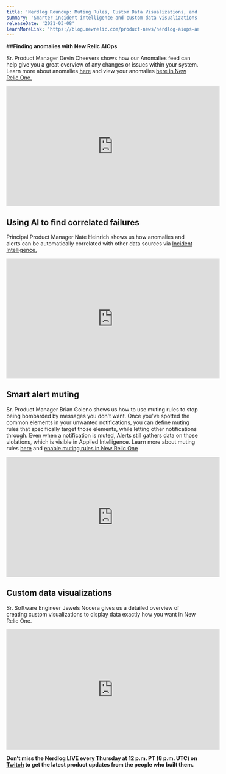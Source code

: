 ```yaml
---
title: 'Nerdlog Roundup: Muting Rules, Custom Data Visualizations, and more AIOps fun!  '
summary: 'Smarter incident intelligence and custom data visualizations'
releaseDate: '2021-03-08'
learnMoreLink: 'https://blog.newrelic.com/product-news/nerdlog-aiops-and-custom-dashboards/'
---
```


##**Finding anomalies with New Relic AIOps**

Sr. Product Manager Devin Cheevers shows how our Anomalies feed can help give you a great overview of any changes or issues within your system. Learn more about anomalies [here](https://docs.newrelic.com/docs/alerts-applied-intelligence/applied-intelligence/proactive-detection/proactive-detection-applied-intelligence/#anomaly-overview) and view your anomalies [here in New Relic One.](https://one.nr/0PoR8ZZPXQG)  

<iframe width="560" height="315" src="https://www.youtube.com/embed/lIf0kQjtdUM" title="YouTube video player" frameborder="0" allow="accelerometer; autoplay; clipboard-write; encrypted-media; gyroscope; picture-in-picture" allowfullscreen></iframe>

## **Using AI to find correlated failures**

Principal Product Manager Nate Heinrich shows us how anomalies and alerts can be automatically correlated with other data sources via [Incident Intelligence.](https://docs.newrelic.com/docs/alerts-applied-intelligence/applied-intelligence/incident-intelligence/get-started-incident-intelligence)

<iframe width="560" height="315" src="https://www.youtube.com/embed/SvSvnIY8pG8" title="YouTube video player" frameborder="0" allow="accelerometer; autoplay; clipboard-write; encrypted-media; gyroscope; picture-in-picture" allowfullscreen></iframe>

## **Smart alert muting**

Sr. Product Manager Brian Goleno shows us how to use muting rules to stop being bombarded by messages you don't want. Once you've spotted the common elements in your unwanted notifications, you can define muting rules that specifically target those elements, while letting other notifications through. Even when a notification is muted, Alerts still gathers data on those violations, which is visible in Applied Intelligence. Learn more about muting rules [here](https://docs.newrelic.com/docs/alerts-applied-intelligence/new-relic-alerts/alert-notifications/muting-rules-suppress-notifications/) and [enable muting rules in New Relic One](https://one.nr/037jbWWYbQy)  

<iframe width="560" height="315" src="https://www.youtube.com/embed/JC5K8qpqDvU" title="YouTube video player" frameborder="0" allow="accelerometer; autoplay; clipboard-write; encrypted-media; gyroscope; picture-in-picture" allowfullscreen></iframe>

## **Custom data visualizations**

Sr. Software Engineer Jewels Nocera gives us a detailed overview of creating custom visualizations to display data exactly how you want in New Relic One.  

<iframe width="560" height="315" src="https://www.youtube.com/embed/HuR0EdHGz24" title="YouTube video player" frameborder="0" allow="accelerometer; autoplay; clipboard-write; encrypted-media; gyroscope; picture-in-picture" allowfullscreen></iframe>

**Don’t miss the Nerdlog LIVE every Thursday at 12 p.m. PT (8 p.m. UTC) on [Twitch](https://www.twitch.tv/new_relic) to get the latest product updates from the people who built them.**
